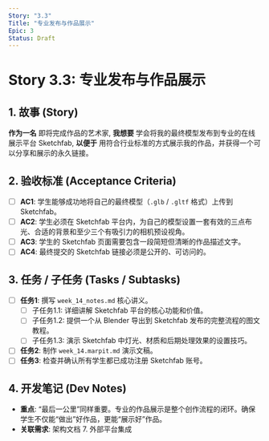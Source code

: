 ```yaml
---
Story: "3.3"
Title: "专业发布与作品展示"
Epic: 3
Status: Draft
---
```


# Story 3.3: 专业发布与作品展示

## 1. 故事 (Story)

**作为一名** 即将完成作品的艺术家,
**我想要** 学会将我的最终模型发布到专业的在线展示平台 Sketchfab,
**以便于** 用符合行业标准的方式展示我的作品，并获得一个可以分享和展示的永久链接。

## 2. 验收标准 (Acceptance Criteria)

-   [ ] **AC1**: 学生能够成功地将自己的最终模型（`.glb` / `.gltf` 格式）上传到 Sketchfab。
-   [ ] **AC2**: 学生必须在 Sketchfab 平台内，为自己的模型设置一套有效的三点布光、合适的背景和至少三个有吸引力的相机预设视角。
-   [ ] **AC3**: 学生的 Sketchfab 页面需要包含一段简短但清晰的作品描述文字。
-   [ ] **AC4**: 最终提交的 Sketchfab 链接必须是公开的、可访问的。

## 3. 任务 / 子任务 (Tasks / Subtasks)

-   [ ] **任务1**: 撰写 `week_14_notes.md` 核心讲义。
    -   [ ] 子任务1.1: 详细讲解 Sketchfab 平台的核心功能和价值。
    -   [ ] 子任务1.2: 提供一个从 Blender 导出到 Sketchfab 发布的完整流程的图文教程。
    -   [ ] 子任务1.3: 演示 Sketchfab 中灯光、材质和后期处理效果的设置技巧。
-   [ ] **任务2**: 制作 `week_14.marpit.md` 演示文稿。
-   [ ] **任务3**: 检查并确认所有学生都已成功注册 Sketchfab 账号。

## 4. 开发笔记 (Dev Notes)

-   **重点**: “最后一公里”同样重要。专业的作品展示是整个创作流程的闭环。确保学生不仅能“做出”好作品，更能“展示好”作品。
-   **关联需求**: 架构文档 7. 外部平台集成
